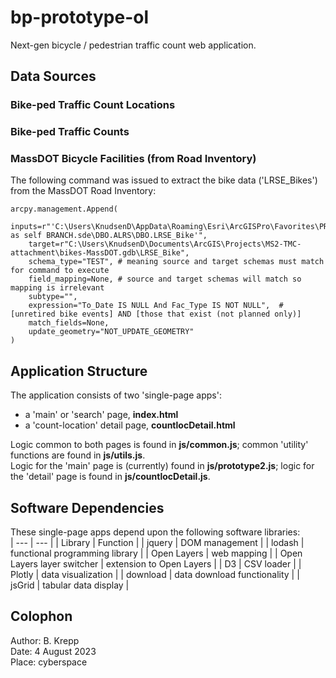 # bp-prototype-ol
Next-gen bicycle / pedestrian traffic count web application.

## Data Sources

### Bike-ped Traffic Count Locations

### Bike-ped Traffic Counts

### MassDOT Bicycle Facilities (from Road Inventory)
The following command was issued to extract the bike data ('LRSE_Bikes') from the MassDOT Road Inventory:
```
arcpy.management.Append(
    inputs=r"'C:\Users\KnudsenD\AppData\Roaming\Esri\ArcGISPro\Favorites\PRD_RH as self BRANCH.sde\DBO.ALRS\DBO.LRSE_Bike'",
    target=r"C:\Users\KnudsenD\Documents\ArcGIS\Projects\MS2-TMC-attachment\bikes-MassDOT.gdb\LRSE_Bike",
    schema_type="TEST", # meaning source and target schemas must match for command to execute
    field_mapping=None, # source and target schemas will match so mapping is irrelevant
    subtype="",
    expression="To_Date IS NULL And Fac_Type IS NOT NULL",  # [unretired bike events] AND [those that exist (not planned only)]
    match_fields=None,
    update_geometry="NOT_UPDATE_GEOMETRY"
)
```

## Application Structure
The application consists of two 'single-page apps':
* a 'main' or 'search' page, __index.html__
* a 'count-location' detail page, __countlocDetail.html__

Logic common to both pages is found in __js\/common.js__; common 'utility' functions are found in __js\/utils.js__.  
Logic for the 'main' page is \(currently\) found in __js\/prototype2.js__; logic for the 'detail' page is found in __js\/countlocDetail.js__.

## Software Dependencies
These single-page apps depend upon the following software libraries:  
| --- | --- |
|  Library | Function |
| jquery | DOM management |
| lodash | functional programming library |
| Open Layers | web mapping |
| Open Layers layer switcher | extension to Open Layers |
| D3 | CSV loader |
| Plotly | data visualization |
| download | data download functionality |
| jsGrid | tabular data display |

## Colophon
Author: B. Krepp  
Date: 4 August 2023  
Place: cyberspace  